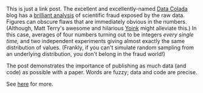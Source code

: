 <!--
.. title: All journals should require authors to publish their raw data
.. slug: all-journals-should-require-authors-to-publish-their-raw-data
.. date: 2013-10-14 16:36:32
.. tags: data sharing,scientific publishing
.. category: 
.. link: 
.. description: 
.. type: text
.. has_math: no
.. status: published
.. wp-status: publish
-->

<html><body><p>This is just a link post. The excellent and excellently-named <a href="http://datacolada.org/">Data Colada</a> blog has a <a href="http://datacolada.org/2013/09/17/just_posting_it_works/">brilliant analysis</a> of scientific fraud exposed by the raw data. Figures can obscure flaws that are immediately obvious in the numbers. (Although, Matt Terry's awesome and hilarious <a href="https://github.com/mrterry/yoink">Yoink</a> might alleviate this.) In this case, averages of four numbers turning out to be integers <em>every single time</em><em>, </em>and two independent experiments giving almost exactly the same distribution of values. (Frankly, if you can't simulate random sampling from an underlying distribution, you don't belong in the fraud world!)</p><p>The post demonstrates the importance of publishing as much data (and code) as possible with a paper. Words are fuzzy; data and code are precise.</p><p>See <a href="http://datacolada.org/2013/09/17/just_posting_it_works/">here</a> for more.</p></body></html>
